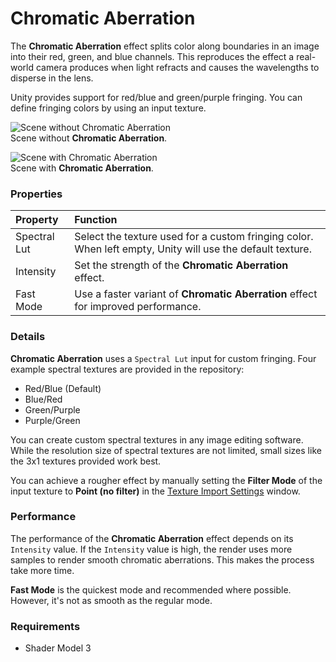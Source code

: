 # Chromatic Aberration

The **Chromatic Aberration** effect splits color along boundaries in an image into their red, green, and blue channels. This reproduces the effect a real-world camera produces when light refracts and causes the wavelengths to disperse in the lens.

Unity provides support for red/blue and green/purple fringing. You can define fringing colors by using an input texture.

![Scene without Chromatic Aberration](images/PostProcessing-ChromaticAberration-1.png)  
Scene without **Chromatic Aberration**.

![Scene with Chromatic Aberration](images/PostProcessing-ChromaticAberration-0.png)  
Scene with **Chromatic Aberration**.

### Properties

| Property     | Function                                                     |
| :------------ | :------------------------------------------------------------ |
| Spectral Lut | Select the texture used for a custom fringing color. When left empty, Unity will use the default texture. |
| Intensity    | Set the strength of the **Chromatic Aberration** effect.                           |
| Fast Mode    | Use a faster variant of **Chromatic Aberration** effect for improved performance. |

### Details

**Chromatic Aberration** uses a `Spectral Lut` input for custom fringing. Four example spectral textures are provided in the repository:

- Red/Blue (Default)
- Blue/Red
- Green/Purple
- Purple/Green

You can create custom spectral textures in any image editing software. While the resolution size of spectral textures are not limited, small sizes like the 3x1 textures provided work best.

You can achieve a rougher effect by manually setting the **Filter Mode** of the input texture to **Point (no filter)** in the [Texture Import Settings](https://docs.unity3d.com/Manual/class-TextureImporter.html) window.

### Performance

The performance of the **Chromatic Aberration** effect depends on its `Intensity` value. If the `Intensity` value is high, the render uses more samples to render smooth chromatic aberrations. This makes the process take more time.

**Fast Mode** is the quickest mode and recommended where possible. However, it's not as smooth as the regular mode.

### Requirements

- Shader Model 3
